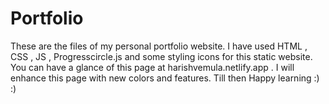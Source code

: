 # Portfolio

These are the files of my personal portfolio website. I have used HTML , CSS , JS , Progresscircle.js and some styling icons for this static website. You can have a glance of this page at harishvemula.netlify.app . I will enhance this page with new colors and features. Till then Happy learning :) :)
